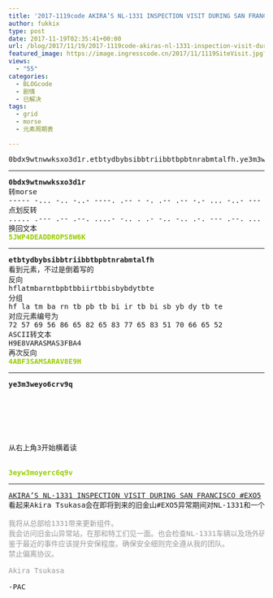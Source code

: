 ```yaml
---
title: '2017-1119code AKIRA’S NL-1331 INSPECTION VISIT DURING SAN FRANCISCO #EXO5'
author: fukkix
type: post
date: 2017-11-19T02:35:41+00:00
url: /blog/2017/11/19/2017-1119code-akiras-nl-1331-inspection-visit-during-san-francisco-exo5/
featured_image: https://image.ingresscode.cn/2017/11/1119SiteVisit.jpg?x-oss-process=image/resize,m_fill,w_700,h_220
views:
  - "55"
categories:
  - BLOGcode
  - 剧情
  - 已解决
tags:
  - grid
  - morse
  - 元素周期表

---
```

<pre>0bdx9wtnwwksxo3d1r.etbtydbybsibbtriibbtbpbtnrabmtalfh.ye3m3weyo6crv9q<!--more--></pre>

* * *

<pre><strong>0bdx9wtnwwksxo3d1r
</strong>转morse
----- -... -.. -..- ----. .-- - -. .-- .-- -.- ... -..- --- ...-- -.. .---- .-. 
点划反转
..... .--- .-- .--. ....- -.. . .- -.. -.. .-. --- .--. ... ---.. .-- -.... -.-
换回文本<strong>
<span style="color: #99cc00;">5JWP4DEADDROPS8W6K</span></strong></pre>

* * *

<pre><strong>etbtydbybsibbtriibbtbpbtnrabmtalfh
</strong>看到元素，不过是倒着写的
反向
hflatmbarntbpbtbbiirtbbisbybdytbte
分组
hf la tm ba rn tb pb tb bi ir tb bi sb yb dy tb te
对应元素编号为
72 57 69 56 86 65 82 65 83 77 65 83 51 70 66 65 52
ASCII转文本
H9E8VARASMAS3FBA4
再次反向<strong>
<span style="color: #99cc00;">4ABF3SAMSARAV8E9H</span></strong></pre>

* * *

<pre><strong>ye3m3weyo6crv9q
</strong>


<table border="0" cellpading="0" cellspacing="0"   >
  
  	
  
</table>

从右上角3开始横着读

<strong>
<span style="color: #99cc00;">3eyw3moyerc6q9v</span></strong></pre>

* * *

<pre><a href="http://investigate.ingress.com/2017/11/18/akiras-nl-1331-inspection-visit-during-san-francisco-exo5/">AKIRA’S NL-1331 INSPECTION VISIT DURING SAN FRANCISCO #EXO5</a>
看起来Akira Tsukasa会在即将到来的旧金山#EXO5异常期间对NL-1331和一个未指定的“非现场研究设施”进行检查。

<span style="color: #999999;">我将从总部给1331带来更新组件。</span>
<span style="color: #999999;">我会访问旧金山异常站，在那和特工们见一面。也会检查NL-1331车辆以及场外研究设施。</span>
<span style="color: #999999;">鉴于最近的事件应该提升安保程度。确保安全细则完全遵从我的团队。</span>
<span style="color: #999999;">禁止偏离协议。</span>

<span style="color: #999999;">Akira Tsukasa</span>

-PAC</pre>